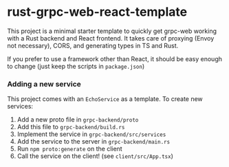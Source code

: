 # rust-grpc-web-react-template

This project is a minimal starter template to quickly get grpc-web working with a Rust backend and React frontend.
It takes care of proxying (Envoy not necessary), CORS, and generating types in TS and Rust.

If you prefer to use a framework other than React, it should be easy enough to change (just keep the scripts in `package.json`)

### Adding a new service

This project comes with an `EchoService` as a template. To create new services:
1. Add a new proto file in `grpc-backend/proto`
2. Add this file to `grpc-backend/build.rs`
3. Implement the service in `grpc-backend/src/services`
4. Add the service to the server in `grpc-backend/main.rs` 
5. Run `npm proto:generate` on the client
6. Call the service on the client! (see `client/src/App.tsx`)

